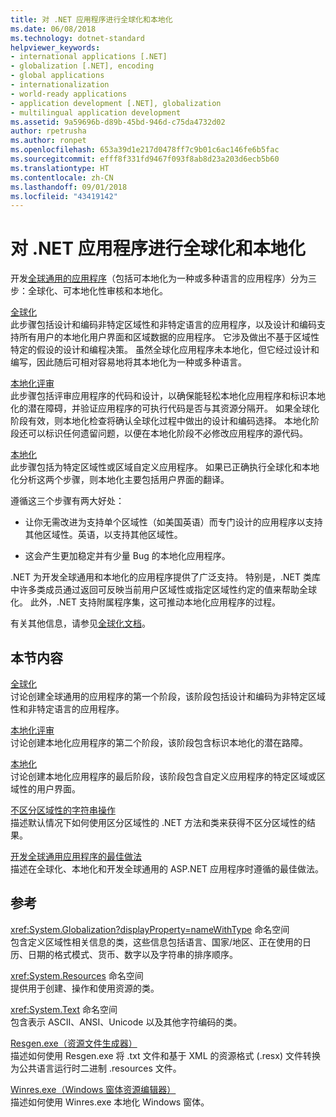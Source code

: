 ```yaml
---
title: 对 .NET 应用程序进行全球化和本地化
ms.date: 06/08/2018
ms.technology: dotnet-standard
helpviewer_keywords:
- international applications [.NET]
- globalization [.NET], encoding
- global applications
- internationalization
- world-ready applications
- application development [.NET], globalization
- multilingual application development
ms.assetid: 9a59696b-d89b-45bd-946d-c75da4732d02
author: rpetrusha
ms.author: ronpet
ms.openlocfilehash: 653a39d1e217d0478ff7c9b01c6ac146fe6b5fac
ms.sourcegitcommit: efff8f331fd9467f093f8ab8d23a203d6ecb5b60
ms.translationtype: HT
ms.contentlocale: zh-CN
ms.lasthandoff: 09/01/2018
ms.locfileid: "43419142"
---
```

# <a name="globalizing-and-localizing-net-applications"></a>对 .NET 应用程序进行全球化和本地化
开发[全球通用的应用程序](https://msdn.microsoft.com/goglobal/bb978433.aspx)（包括可本地化为一种或多种语言的应用程序）分为三步：全球化、可本地化性审核和本地化。  
  
 [全球化](../../../docs/standard/globalization-localization/globalization.md)  
 此步骤包括设计和编码非特定区域性和非特定语言的应用程序，以及设计和编码支持所有用户的本地化用户界面和区域数据的应用程序。 它涉及做出不基于区域性特定的假设的设计和编程决策。 虽然全球化应用程序未本地化，但它经过设计和编写，因此随后可相对容易地将其本地化为一种或多种语言。  
  
 [本地化评审](../../../docs/standard/globalization-localization/localizability-review.md)  
 此步骤包括评审应用程序的代码和设计，以确保能轻松本地化应用程序和标识本地化的潜在障碍，并验证应用程序的可执行代码是否与其资源分隔开。 如果全球化阶段有效，则本地化检查将确认全球化过程中做出的设计和编码选择。 本地化阶段还可以标识任何遗留问题，以便在本地化阶段不必修改应用程序的源代码。  
  
 [本地化](../../../docs/standard/globalization-localization/localization.md)  
 此步骤包括为特定区域性或区域自定义应用程序。 如果已正确执行全球化和本地化分析这两个步骤，则本地化主要包括用户界面的翻译。  
  
 遵循这三个步骤有两大好处：  
  
-   让你无需改进为支持单个区域性（如美国英语）而专门设计的应用程序以支持其他区域性。英语，以支持其他区域性。  
  
-   这会产生更加稳定并有少量 Bug 的本地化应用程序。  
  
 .NET 为开发全球通用和本地化的应用程序提供了广泛支持。 特别是，.NET 类库中许多类成员通过返回可反映当前用户区域性或指定区域性约定的值来帮助全球化。 此外，.NET 支持附属程序集，这可推动本地化应用程序的过程。  
  
 有关其他信息，请参见[全球化文档](/globalization/)。  
  
## <a name="in-this-section"></a>本节内容  
 [全球化](../../../docs/standard/globalization-localization/globalization.md)  
 讨论创建全球通用的应用程序的第一个阶段，该阶段包括设计和编码为非特定区域性和非特定语言的应用程序。  
  
 [本地化评审](../../../docs/standard/globalization-localization/localizability-review.md)  
 讨论创建本地化应用程序的第二个阶段，该阶段包含标识本地化的潜在路障。  
  
 [本地化](../../../docs/standard/globalization-localization/localization.md)  
 讨论创建本地化应用程序的最后阶段，该阶段包含自定义应用程序的特定区域或区域性的用户界面。  
  
 [不区分区域性的字符串操作](../../../docs/standard/globalization-localization/culture-insensitive-string-operations.md)  
 描述默认情况下如何使用区分区域性的 .NET 方法和类来获得不区分区域性的结果。  
  
 [开发全球通用应用程序的最佳做法](../../../docs/standard/globalization-localization/best-practices-for-developing-world-ready-apps.md)  
 描述在全球化、本地化和开发全球通用的 ASP.NET 应用程序时遵循的最佳做法。  
  
## <a name="reference"></a>参考  
 <xref:System.Globalization?displayProperty=nameWithType> 命名空间  
 包含定义区域性相关信息的类，这些信息包括语言、国家/地区、正在使用的日历、日期的格式模式、货币、数字以及字符串的排序顺序。  
  
 <xref:System.Resources> 命名空间  
 提供用于创建、操作和使用资源的类。  
  
 <xref:System.Text> 命名空间  
 包含表示 ASCII、ANSI、Unicode 以及其他字符编码的类。  
  
 [Resgen.exe（资源文件生成器）](../../../docs/framework/tools/resgen-exe-resource-file-generator.md)  
 描述如何使用 Resgen.exe 将 .txt 文件和基于 XML 的资源格式 (.resx) 文件转换为公共语言运行时二进制 .resources 文件。  
  
 [Winres.exe（Windows 窗体资源编辑器）](../../../docs/framework/tools/winres-exe-windows-forms-resource-editor.md)  
 描述如何使用 Winres.exe 本地化 Windows 窗体。
